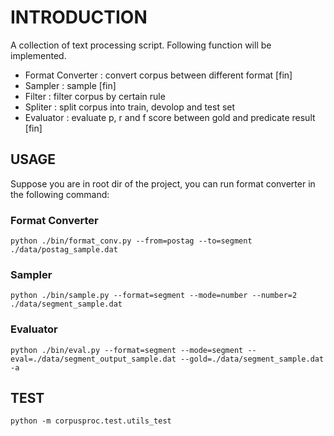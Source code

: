INTRODUCTION
============

A collection of text processing script. Following function will be implemented.

* Format Converter  : convert corpus between different format [fin]
* Sampler           : sample [fin]
* Filter            : filter corpus by certain rule
* Spliter           : split corpus into train, devolop and test set
* Evaluator         : evaluate p, r and f score between gold and predicate result [fin]

USAGE
-----

Suppose you are in root dir of the project, you can run format converter in the
following command:

### Format Converter

```
python ./bin/format_conv.py --from=postag --to=segment ./data/postag_sample.dat
```

### Sampler

```
python ./bin/sample.py --format=segment --mode=number --number=2 ./data/segment_sample.dat
```

### Evaluator

```
python ./bin/eval.py --format=segment --mode=segment --eval=./data/segment_output_sample.dat --gold=./data/segment_sample.dat -a
```

TEST
----

```
python -m corpusproc.test.utils_test
```
